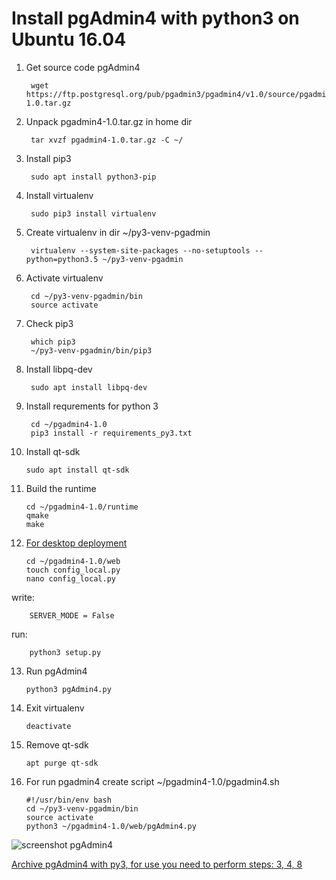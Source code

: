 # Install pgAdmin4 with python3 on Ubuntu 16.04

1. Get source code pgAdmin4

        wget https://ftp.postgresql.org/pub/pgadmin3/pgadmin4/v1.0/source/pgadmin4-1.0.tar.gz

2. Unpack pgadmin4-1.0.tar.gz in home dir
        
        tar xvzf pgadmin4-1.0.tar.gz -C ~/

3. Install pip3
    
        sudo apt install python3-pip

4. Install virtualenv
       
        sudo pip3 install virtualenv

5. Create virtualenv in dir ~/py3-venv-pgadmin
       
        virtualenv --system-site-packages --no-setuptools --python=python3.5 ~/py3-venv-pgadmin

6. Activate virtualenv
       
        cd ~/py3-venv-pgadmin/bin
        source activate

7. Check pip3
       
        which pip3
        ~/py3-venv-pgadmin/bin/pip3

8. Install libpq-dev
       
        sudo apt install libpq-dev

9. Install requrements for python 3
       
        cd ~/pgadmin4-1.0
        pip3 install -r requirements_py3.txt

10. Install qt-sdk
       
        sudo apt install qt-sdk

11. Build the runtime
    
        cd ~/pgadmin4-1.0/runtime
        qmake
        make

12. [For desktop deployment](https://www.pgadmin.org/docs4/dev/desktop_deployment.html)
        
        cd ~/pgadmin4-1.0/web
        touch config_local.py
        nano config_local.py
   write:
        
        SERVER_MODE = False
   run:
        
        python3 setup.py

13. Run pgAdmin4
        
        python3 pgAdmin4.py

14. Exit virtualenv
        
        deactivate

15. Remove qt-sdk
        
        apt purge qt-sdk

16. For run pgadmin4 create script ~/pgadmin4-1.0/pgadmin4.sh
             
        #!/usr/bin/env bash
        cd ~/py3-venv-pgadmin/bin
        source activate
        python3 ~/pgadmin4-1.0/web/pgAdmin4.py

![screenshot pgAdmin4](https://s18.postimg.org/q0kghmg49/pg_Admin4_py3.png)

[Archive pgAdmin4 with py3, for use you need to perform steps: 3, 4, 8](https://drive.google.com/file/d/0Bx5RBhf-pBQcZGR4ZTlMTEc0SXc/view)